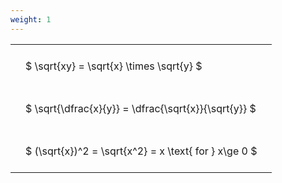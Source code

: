 ```yaml
---
weight: 1
---
```


<style type="text/css">
#T_2c57b th.col_heading {
  text-align: left;
  font-size: 1em;
}
#T_2c57b td {
  text-align: left;
  font-size: 1em;
  padding: 1.5em;
}
</style>
<table id="T_2c57b">
  <thead>
  </thead>
  <tbody>
    <tr>
      <td id="T_2c57b_row0_col0" class="data row0 col0" >$ \sqrt{xy} = \sqrt{x} \times \sqrt{y} $</td>
    </tr>
    <tr>
      <td id="T_2c57b_row1_col0" class="data row1 col0" >$ \sqrt{\dfrac{x}{y}} = \dfrac{\sqrt{x}}{\sqrt{y}} $</td>
    </tr>
    <tr>
      <td id="T_2c57b_row2_col0" class="data row2 col0" >$ (\sqrt{x})^2 = \sqrt{x^2} = x \text{ for } x\ge 0 $</td>
    </tr>
  </tbody>
</table>
